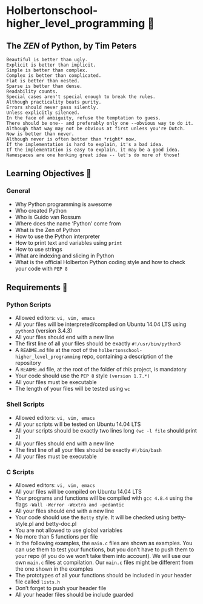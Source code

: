 # Holbertonschool-higher_level_programming :snake:

## The **_ZEN_** of Python, by Tim Peters
```
Beautiful is better than ugly.
Explicit is better than implicit.
Simple is better than complex.
Complex is better than complicated.
Flat is better than nested.
Sparse is better than dense.
Readability counts.
Special cases aren't special enough to break the rules.
Although practicality beats purity.
Errors should never pass silently.
Unless explicitly silenced.
In the face of ambiguity, refuse the temptation to guess.
There should be one-- and preferably only one --obvious way to do it.
Although that way may not be obvious at first unless you're Dutch.
Now is better than never.
Although never is often better than *right* now.
If the implementation is hard to explain, it's a bad idea.
If the implementation is easy to explain, it may be a good idea.
Namespaces are one honking great idea -- let's do more of those!
```
## Learning Objectives :bookmark_tabs:
### General
* Why Python programming is awesome
* Who created Python
* Who is Guido van Rossum
* Where does the name ‘Python’ come from
* What is the Zen of Python
* How to use the Python interpreter
* How to print text and variables using ``` print ```
* How to use strings
* What are indexing and slicing in Python
* What is the official Holberton Python coding style and how to check your code with ``` PEP 8 ```

## Requirements :bookmark:
### Python Scripts
* Allowed editors: ``` vi, vim, emacs ```
* All your files will be interpreted/compiled on Ubuntu 14.04 LTS using ``` python3 ``` (version 3.4.3)
* All your files should end with a new line
* The first line of all your files should be exactly ``` #!/usr/bin/python3 ```
* A ``` README.md ``` file at the root of the ``` holbertonschool-higher_level_programming ``` repo, containing a description of the repository
* A ``` README.md ``` file, at the root of the folder of _this_ project, is mandatory
* Your code should use the ``` PEP 8 ``` style ``` (version 1.7.*) ```
* All your files must be executable
* The length of your files will be tested using ``` wc ```

### Shell Scripts
* Allowed editors: ``` vi, vim, emacs ```
* All your scripts will be tested on Ubuntu 14.04 LTS
* All your scripts should be exactly two lines long ``` (wc -l file ``` should print 2)
* All your files should end with a new line
* The first line of all your files should be exactly ``` #!/bin/bash ```
* All your files must be executable

### C Scripts
* Allowed editors: ``` vi, vim, emacs ```
* All your files will be compiled on Ubuntu 14.04 LTS
* Your programs and functions will be compiled with ``` gcc 4.8.4 ``` using the flags ``` -Wall -Werror -Wextra and -pedantic ```
* All your files should end with a new line
* Your code should use the ``` Betty ``` style. It will be checked using betty-style.pl and betty-doc.pl
* You are not allowed to use global variables
* No more than 5 functions per file
* In the following examples, the ``` main.c ``` files are shown as examples. You can use them to test your functions, but you don’t have to push them to your repo (if you do we won’t  take them into account). We will use our own ``` main.c ``` files at compilation. Our ``` main.c ``` files might be different from the one shown in the examples
* The prototypes of all your functions should be included in your header file called ``` lists.h ```
* Don’t forget to push your header file
* All your header files should be include guarded

